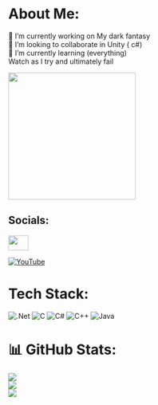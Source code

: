 # About Me:
🔭 I’m currently working on My dark fantasy<br>👯 I’m looking to collaborate in Unity ( c#) <br>🌱 I’m currently learning (everything)<br>Watch as I try and ultimately fail
<div align="left">
  <img height="255" src="https://i.imgur.com/DZxPSH2.png"  />
</div>

## Socials:
<p align="left">
<a href="https://www.instagram.com/buciumantudor/" target="blank"><img align="center" src="https://raw.githubusercontent.com/rahuldkjain/github-profile-readme-generator/master/src/images/icons/Social/instagram.svg" height="30" width="40" /></a>
</p> 

[![YouTube](https://img.shields.io/badge/YouTube-%23FF0000.svg?logo=YouTube&logoColor=white)](https://www.youtube.com/channel/UCUoktYakL6fIwG_xT8O5Kyw) 


# Tech Stack:
![.Net](https://img.shields.io/badge/.NET-5C2D91?style=flat&logo=.net&logoColor=white) ![C](https://img.shields.io/badge/c-%2300599C.svg?style=flat&logo=c&logoColor=white) ![C#](https://img.shields.io/badge/c%23-%23239120.svg?style=flat&logo=csharp&logoColor=white) ![C++](https://img.shields.io/badge/c++-%2300599C.svg?style=flat&logo=c%2B%2B&logoColor=white) ![Java](https://img.shields.io/badge/java-%23ED8B00.svg?style=flat&logo=openjdk&logoColor=white) 

###
# 📊 GitHub Stats:
![](https://github-readme-stats.vercel.app/api?username=TudorBuciuman&theme=dark&hide_border=false&include_all_commits=false&count_private=false)<br/>
![](https://github-readme-streak-stats.herokuapp.com/?user=TudorBuciuman&theme=dark&hide_border=false)<br/>
![](https://github-readme-stats.vercel.app/api/top-langs/?username=TudorBuciuman&theme=dark&hide_border=false&include_all_commits=false&count_private=false&layout=compact)

<!-- Proudly created with GPRM ( https://gprm.itsvg.in ) -->
